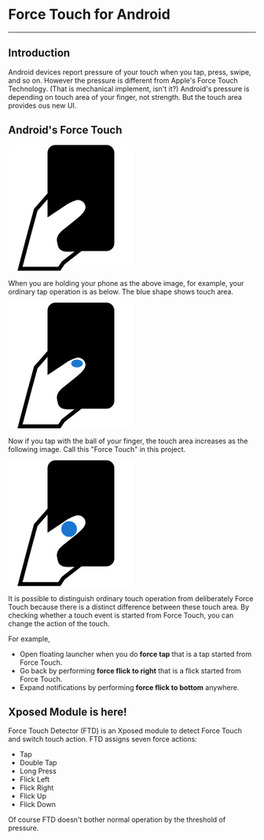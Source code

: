 # Force Touch for Android
*****
## Introduction
Android devices report pressure of your touch when you tap, press, swipe, and so on.
However the pressure is different from Apple's Force Touch Technology. (That is mechanical implement, isn't it?)
Android's pressure is depending on touch area of your finger, not strength.
But the touch area provides ous new UI.

## Android's Force Touch
![touch1](art/touch1.png)

When you are holding your phone as the above image, for example, your ordinary tap operation is as below.
The blue shape shows touch area.

![touch2](art/touch2.png)

Now if you tap with the ball of your finger, the touch area increases as the following image.
Call this "Force Touch" in this project.

![touch3](art/touch3.png)

It is possible to distinguish ordinary touch operation from deliberately Force Touch because there is a distinct difference between these touch area.
By checking whether a touch event is started from Force Touch, you can change the action of the touch.

For example,

*  Open floating launcher when you do **force tap** that is a tap started from Force Touch.
*  Go back by performing **force flick to right** that is a flick started from Force Touch.
*  Expand notifications by performing **force flick to bottom** anywhere.

## Xposed Module is here!
Force Touch Detector (FTD) is an Xposed module to detect Force Touch and switch touch action.
FTD assigns seven force actions:

*  Tap
*  Double Tap
*  Long Press
*  Flick Left
*  Flick Right
*  Flick Up
*  Flick Down

Of course FTD doesn't bother normal operation by the threshold of pressure.
